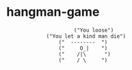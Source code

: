 # hangman-game

                          ("You loose")
                 ("You let a kind man die")
                     ("  --------  ")
                     ("     O_|    ")
                     ("    /|\      ")
                     ("    / \     ")

